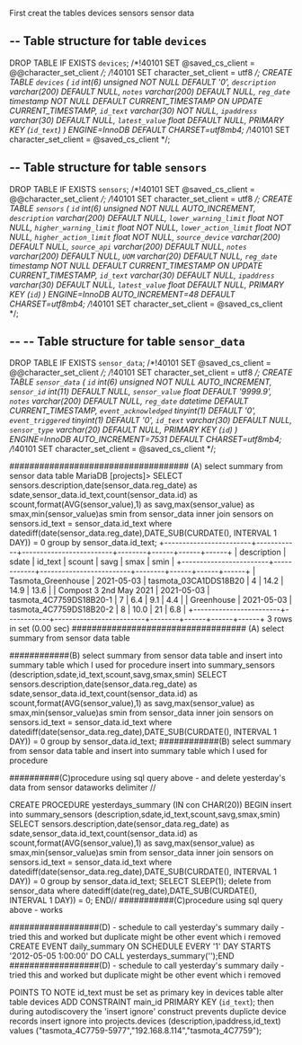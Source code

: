 First creat the tables
devices
sensors
sensor data

-- Table structure for table `devices`
--

DROP TABLE IF EXISTS `devices`;
/*!40101 SET @saved_cs_client     = @@character_set_client */;
/*!40101 SET character_set_client = utf8 */;
CREATE TABLE `devices` (
  `id` int(6) unsigned NOT NULL DEFAULT '0',
  `description` varchar(200) DEFAULT NULL,
  `notes` varchar(200) DEFAULT NULL,
  `reg_date` timestamp NOT NULL DEFAULT CURRENT_TIMESTAMP ON UPDATE CURRENT_TIMESTAMP,
  `id_text` varchar(30) NOT NULL,
  `ipaddress` varchar(30) DEFAULT NULL,
  `latest_value` float DEFAULT NULL,
  PRIMARY KEY (`id_text`)
) ENGINE=InnoDB DEFAULT CHARSET=utf8mb4;
/*!40101 SET character_set_client = @saved_cs_client */;

-- Table structure for table `sensors`
--

DROP TABLE IF EXISTS `sensors`;
/*!40101 SET @saved_cs_client     = @@character_set_client */;
/*!40101 SET character_set_client = utf8 */;
CREATE TABLE `sensors` (
  `id` int(6) unsigned NOT NULL AUTO_INCREMENT,
  `description` varchar(200) DEFAULT NULL,
  `lower_warning_limit` float NOT NULL,
  `higher_warning_limit` float NOT NULL,
  `lower_action_limit` float NOT NULL,
  `higher_action_limit` float NOT NULL,
  `source_device` varchar(200) DEFAULT NULL,
  `source_api` varchar(200) DEFAULT NULL,
  `notes` varchar(200) DEFAULT NULL,
  `UOM` varchar(20) DEFAULT NULL,
  `reg_date` timestamp NOT NULL DEFAULT CURRENT_TIMESTAMP ON UPDATE CURRENT_TIMESTAMP,
  `id_text` varchar(30) DEFAULT NULL,
  `ipaddress` varchar(30) DEFAULT NULL,
  `latest_value` float DEFAULT NULL,
  PRIMARY KEY (`id`)
) ENGINE=InnoDB AUTO_INCREMENT=48 DEFAULT CHARSET=utf8mb4;
/*!40101 SET character_set_client = @saved_cs_client */;

--
-- Table structure for table `sensor_data`
--

DROP TABLE IF EXISTS `sensor_data`;
/*!40101 SET @saved_cs_client     = @@character_set_client */;
/*!40101 SET character_set_client = utf8 */;
CREATE TABLE `sensor_data` (
  `id` int(6) unsigned NOT NULL AUTO_INCREMENT,
  `sensor_id` int(11) DEFAULT NULL,
  `sensor_value` float DEFAULT '9999.9',
  `notes` varchar(200) DEFAULT NULL,
  `reg_date` datetime DEFAULT CURRENT_TIMESTAMP,
  `event_acknowledged` tinyint(1) DEFAULT '0',
  `event_triggered` tinyint(1) DEFAULT '0',
  `id_text` varchar(30) DEFAULT NULL,
  `sensor_type` varchar(20) DEFAULT NULL,
  PRIMARY KEY (`id`)
) ENGINE=InnoDB AUTO_INCREMENT=7531 DEFAULT CHARSET=utf8mb4;
/*!40101 SET character_set_client = @saved_cs_client */;

#################################### (A) select summary from sensor data table 
MariaDB [projects]> SELECT sensors.description,date(sensor_data.reg_date) as sdate,sensor_data.id_text,count(sensor_data.id) as scount,format(AVG(sensor_value),1) as savg,max(sensor_value) as smax,min(sensor_value)as smin from sensor_data inner join sensors on sensors.id_text = sensor_data.id_text where datediff(date(sensor_data.reg_date),DATE_SUB(CURDATE(), INTERVAL 1 DAY)) = 0 group by sensor_data.id_text;
+------------------------+------------+-------------------------+--------+------+------+------+
| description            | sdate      | id_text                 | scount | savg | smax | smin |
+------------------------+------------+-------------------------+--------+------+------+------+
| Tasmota_Greenhouse     | 2021-05-03 | tasmota_03CA1DDS18B20   |      4 | 14.2 | 14.9 | 13.6 |
| Compost 3 2nd May 2021 | 2021-05-03 | tasmota_4C7759DS18B20-1 |      7 | 6.4  |  9.1 |  4.4 |
| Greenhouse             | 2021-05-03 | tasmota_4C7759DS18B20-2 |      8 | 10.0 |   21 |  6.8 |
+------------------------+------------+-------------------------+--------+------+------+------+
3 rows in set (0.00 sec)
################################### (A) select summary from sensor data table


############(B) select summary from sensor data table and insert into summary table which I used for procedure
insert into summary_sensors (description,sdate,id_text,scount,savg,smax,smin) SELECT sensors.description,date(sensor_data.reg_date) as sdate,sensor_data.id_text,count(sensor_data.id) as scount,format(AVG(sensor_value),1) as savg,max(sensor_value) as smax,min(sensor_value)as smin from sensor_data inner join sensors on sensors.id_text = sensor_data.id_text where datediff(date(sensor_data.reg_date),DATE_SUB(CURDATE(), INTERVAL 1 DAY)) = 0 group by sensor_data.id_text;
############(B) select summary from sensor data table and insert into summary table which I used for procedure


##########(C)procedure using sql query above - and delete yesterday's data from sensor dataworks
delimiter //

CREATE PROCEDURE yesterdays_summary (IN con CHAR(20)) BEGIN insert into summary_sensors (description,sdate,id_text,scount,savg,smax,smin) SELECT sensors.description,date(sensor_data.reg_date) as sdate,sensor_data.id_text,count(sensor_data.id) as scount,format(AVG(sensor_value),1) as savg,max(sensor_value) as smax,min(sensor_value)as smin from sensor_data inner join sensors on sensors.id_text = sensor_data.id_text where datediff(date(sensor_data.reg_date),DATE_SUB(CURDATE(), INTERVAL 1 DAY)) = 0 group by sensor_data.id_text; SELECT SLEEP(1); delete from sensor_data where datediff(date(reg_date),DATE_SUB(CURDATE(), INTERVAL 1 DAY)) = 0; END//
###########(C)procedure using sql query above - works


##################(D) - schedule to call yesterday's summary daily - tried this and worked but duplicate might be other event which i removed
CREATE EVENT daily_summary ON SCHEDULE EVERY '1' DAY STARTS '2012-05-05 1:00:00' DO CALL yesterdays_summary('');END
##################(D) - schedule to call yesterday's summary daily - tried this and worked but duplicate might be other event which i removed

POINTS TO NOTE 
id_text must be set as primary key in devices table
alter table devices ADD CONSTRAINT main_id PRIMARY KEY (`id_text`);
then during autodiscovery the 'insert ignore' construct prevents duplicte device records
insert ignore into projects.devices (description,ipaddress,id_text) values ("tasmota_4C7759-5977","192.168.8.114","tasmota_4C7759");



